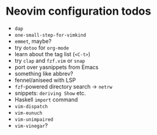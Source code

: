 # Neovim configuration todos

- `dap`
- `one-small-step-for-vimkind`
- `emmet`, maybe?
- try `dotoo` for `org-mode`
- learn about the tag list (`<C-t>`)
- try `clap` and `fzf.vim` or `snap`
- port over yasnippets from Emacs
- something like abbrev?
- fennel/aniseed with LSP
- `fzf`-powered directory search -> `netrw`
- snippets: `deriving Show` etc.
- Haskell `import` command
- `vim-dispatch`
- `vim-eunuch`
- `vim-unimpaired`
- `vim-vinegar`?
